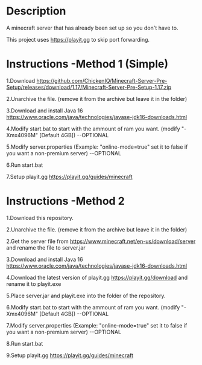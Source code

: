 # Description
A minecraft server that has already been set up so you don't have to.

This project uses https://playit.gg to skip port forwarding.

# Instructions -Method 1 (Simple)
1.Download https://github.com/ChickenIQ/Minecraft-Server-Pre-Setup/releases/download/1.17/Minecraft-Server-Pre-Setup-1.17.zip

2.Unarchive the file. (remove it from the archive but leave it in the folder)

3.Download and install Java 16 https://www.oracle.com/java/technologies/javase-jdk16-downloads.html 

4.Modify start.bat to start with the ammount of ram you want. (modify "-Xmx4096M" [Default 4GB])  --OPTIONAL

5.Modify server.properties (Example: "online-mode=true" set it to false if you want a non-premium server) --OPTIONAL

6.Run start.bat

7.Setup playit.gg https://playit.gg/guides/minecraft

# Instructions -Method 2
1.Download this repository.

2.Unarchive the file. (remove it from the archive but leave it in the folder)

2.Get the server file from https://www.minecraft.net/en-us/download/server and rename the file to server.jar

3.Download and install Java 16 https://www.oracle.com/java/technologies/javase-jdk16-downloads.html 

4.Download the latest version of playit.gg https://playit.gg/download and rename it to playit.exe

5.Place server.jar and playit.exe into the folder of the repository.

6.Modify start.bat to start with the ammount of ram you want. (modify "-Xmx4096M" [Default 4GB])  --OPTIONAL

7.Modify server.properties (Example: "online-mode=true" set it to false if you want a non-premium server) --OPTIONAL

8.Run start.bat

9.Setup playit.gg https://playit.gg/guides/minecraft

